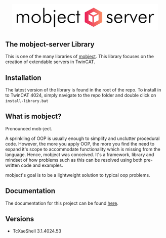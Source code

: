 <p align="center">
  <picture>
    <source media="(prefers-color-scheme: dark)" srcset="./docs/images/logo-dark.svg">
    <source media="(prefers-color-scheme: light)" srcset="./docs/images/logo-light.svg">
    <img alt="Mobject logo" img width="460" src="/docs/images/logo-light.svg">
  </picture>
</p>

## The mobject-server Library

This is one of the many libraries of [mobject](http://mobject.org). This library focuses on the creation of extendable servers in TwinCAT.

## Installation

The latest version of the library is found in the root of the repo. To install in to TwinCAT 4024, simply navigate to the repo folder and double click on `install-library.bat`

## What is mobject?

Pronounced mob-ject.

A sprinkling of OOP is usually enough to simplify and unclutter procedural code. However, the more you apply OOP, the more you find the need to expand it's scope to accommodate functionality which is missing from the language. Hence, mobject was conceived. It's a framework, library and mindset of how problems such as this can be resolved using both pre-written code and examples.

mobject's goal is to be a lightweight solution to typical oop problems.

## Documentation

The documentation for this project can be found [here](http://server.mobject.org/#/).

## Versions

- TcXaeShell 3.1.4024.53
